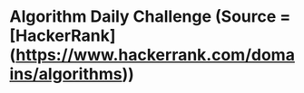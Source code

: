 # Algorithm Daily Challenge (Source = [HackerRank] (https://www.hackerrank.com/domains/algorithms))

